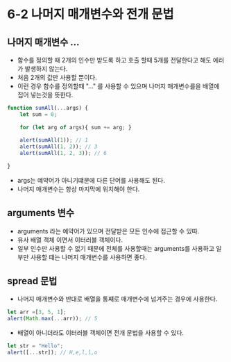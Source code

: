 # 6-2 나머지 매개변수와 전개 문법

## 나머지 매개변수 ...
- 함수를 정의할 때 2개의 인수만 받도록 하고 호출 할때 5개를 전달한다고 해도 에러가 발생하지 않는다.
- 처음 2개의 값만 사용할 뿐이다.
- 이런 경우 함수를 정의할때 "..." 를 사용할 수 있으며 나머지 매개변수를을 배열에 집어 넣는것을 뜻한다.
```javascript
function sumAll(...args) {
    let sum = 0;
    
    for (let arg of args){ sum += arg; }
    
    alert(sumAll(1)); // 1
    alert(sumAll(1, 2)); // 3
    alert(sumAll(1, 2, 3)); // 6
    
}
```
- args는 예약어가 아니기떄문에 다른 단어를 사용해도 된다.
- 나머지 매개변수는 항상 마지막에 위치해야 한다.

## arguments 변수
- arguments 라는 예약어가 있으며 전달받은 모든 인수에 접근할 수 있따.
- 유사 배열 객체 이면서 이터러블 객체이다.
- 일부 인수만 사용할 수 없기 때문에 전체를 사용할때는 arguments를 사용하고 일부만 사용할 떄는 나머지 매개변수를 사용하면 좋다.


## spread 문법
- 나머지 매개변수와 반대로 배열을 통쨰로 매개변수에 넘겨주는 경우에 사용한다.
```javascript
let arr =[3, 5, 1];
alert(Math.max(...arr)); // 5
```
- 배열이 아니더라도 이터러블 객체이면 전개 문법을 사용할 수 있다.
```javascript
let str = "Hello";
alert([...str]); // H,e,l,l,o
```
